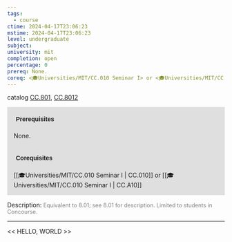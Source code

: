 ```yaml
---
tags:
  - course
ctime: 2024-04-17T23:06:23
mstime: 2024-04-17T23:06:23
level: undergraduate
subject: 
university: mit
completion: open
percentage: 0
prereq: None.
coreq: <🎓Universities/MIT/CC.010 Seminar I> or <🎓Universities/MIT/CC.010 Seminar I>
---
```


catalog [CC.801](http://student.mit.edu/catalog/mCCa.html#CC.801), [CC.8012](http://student.mit.edu/catalog/mCCa.html#CC.8012)

<span style="display: block; padding: 15px; background-color: rgb(100, 100, 100, 0.2);"><font id="m_prereq149_0" style="display: block; font-family: Arial, sans-serif; font-weight: bold; padding: 5px">Prerequisites</font><br><span id="prereq149_0">None.</span></span>
<span style="display: block; padding: 15px; background-color: rgb(100, 100, 100, 0.2);"><font id="m_coreq149_0" style="display: block; font-family: Arial, sans-serif; font-weight: bold; padding: 5px">Corequisites</font><br><span id="coreq149_0">[[🎓Universities/MIT/CC.010 Seminar I | CC.010]] or [[🎓Universities/MIT/CC.010 Seminar I | CC.A10]]</span></span>

<font style="">Description:</font>
<font style="color: grey; font-size: 0.8rem;">Equivalent to 8.01; see 8.01 for description. Limited to students in Concourse.</font>



---

<< HELLO, WORLD >>
